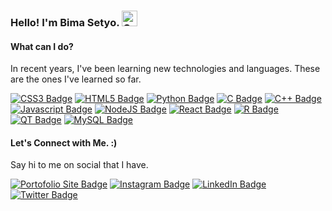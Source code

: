 ### Hello! I'm Bima Setyo.  <img src="https://raw.githubusercontent.com/Tarikul-Islam-Anik/Animated-Fluent-Emojis/master/Emojis/Animals/Cat%20Face.png" alt="Cat Face" width="25" height="25" />

#### **What can I do?**
In recent years, I've been learning new technologies and languages. These are the ones I've learned so far.

  [![CSS3 Badge](https://img.shields.io/badge/CSS3-1572B6?style=flat-square&logo=css3&logoColor=white)]()
  [![HTML5 Badge](https://img.shields.io/badge/HTML5-E34F26?style=flat-square&logo=html5&logoColor=white)]()
  [![Python Badge](https://img.shields.io/badge/Python-FFD43B?style=flat-square&logo=python&logoColor=blue)]()
  [![C Badge](https://img.shields.io/badge/C-00599C?style=flat-square&logo=c&logoColor=white)]()
  [![C++ Badge](https://img.shields.io/badge/C%2B%2B-00599C?style=flat-square&logo=c%2B%2B&logoColor=white)]()
  [![Javascript Badge](https://img.shields.io/badge/JavaScript-323330?style=flat-square&logo=javascript&logoColor=F7DF1E)]()
  [![NodeJS Badge](https://img.shields.io/badge/Node.js-339933?style=flat-square&logo=nodedotjs&logoColor=white)]()
  [![React Badge](https://img.shields.io/badge/React-20232A?style=flat-square&logo=react&logoColor=61DAFB)]()
  [![R Badge](https://img.shields.io/badge/R-276DC3?style=flat-square&logo=r&logoColor=white)]()
  [![QT Badge](https://img.shields.io/badge/Qt-41CD52?style=flat-square&logo=qt&logoColor=white)]()
  [![MySQL Badge](https://img.shields.io/badge/MySQL-005C84?style=flat-square&logo=mysql&logoColor=white)]()

#### **Let's Connect with Me. :)**
Say hi to me on social that I have.

  [![Portofolio Site Badge](https://img.shields.io/badge/website-000000?style=flat-square&logo=About.me&logoColor=white)](https://bimasetyo.vercel.app/)
  [![Instagram Badge](https://img.shields.io/badge/Instagram-E4405F?style=flat-square&logo=instagram&logoColor=white)](https://www.instagram.com/bzizmza)
  [![LinkedIn Badge](https://img.shields.io/badge/LinkedIn-0077B5?style=flat-square&logo=linkedin&logoColor=white)](https://www.linkedin.com/in/abimanyusrisetyo/)
  [![Twitter Badge](https://img.shields.io/badge/Twitter-1DA1F2?style=flat-square&logo=twitter&logoColor=white)](https://www.twitter.com/bzizmza)
